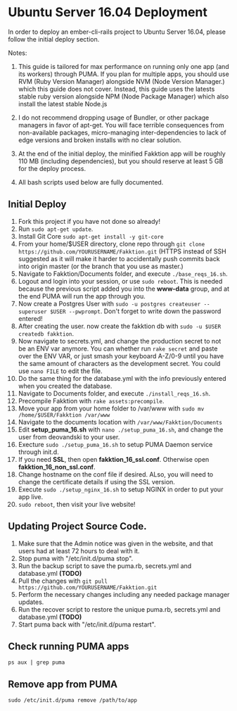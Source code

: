 # Ubuntu Server 16.04 Deployment
In order to deploy an ember-cli-rails project to Ubuntu Server 16.04, please follow the initial deploy section.

Notes:

1. This guide is tailored for max performance on running only one app (and its workers) through PUMA. If you plan for multiple apps, you should use RVM (Ruby Version Manager) alongside NVM (Node Version Manager.) which this guide does not cover. Instead, this guide uses the latests stable ruby version alongside NPM (Node Package Manager) which also install the latest stable Node.js

2. I do not recommend dropping usage of Bundler, or other package managers in favor of apt-get. You will face terrible consequences from non-available packages, micro-managing inter-dependencies to lack of edge versions and broken installs with no clear solution.

3. At the end of the initial deploy, the minified Fakktion app will be roughly 110 MB (including dependencies), but you should reserve at least 5 GB for the deploy process.

4. All bash scripts used below are fully documented.

## Initial Deploy
1. Fork this project if you have not done so already!
2. Run ```sudo apt-get update```.
3. Install Git Core ```sudo apt-get install -y git-core```
5. From your home/$USER directory, clone repo through ```git clone https://github.com/YOURUSERNAME/Fakktion.git``` (HTTPS instead of SSH suggested as it will make it harder to accidentally push commits back into origin master (or the branch that you use as master.)
6. Navigate to Fakktion/Documents folder, and execute ```./base_reqs_16.sh```.
7. Logout and login into your session, or use ```sudo reboot```. This is needed because the previous script added you into the **www-data** group, and at the end PUMA will run the app through you.
8. Now create a Postgres User with ```sudo -u postgres createuser --superuser $USER --pwprompt```. Don't forget to write down the password entered!
9. After creating the user. now create the fakktion db with ```sudo -u $USER createdb fakktion```.
10. Now navigate to secrets.yml, and change the production secret to not be an ENV var anymore. You can whether run ```rake secret``` and paste over the ENV VAR, or just smash your keyboard A-Z/0-9 until you have the same amount of characters as the development secret. You could use ```nano FILE``` to edit the file.
11. Do the same thing for the database.yml with the info previously entered when you created the database.
12. Navigate to Documents folder, and execute ```./install_reqs_16.sh```.
13. Precompile Fakktion with ```rake assets:precompile```.
14. Move your app from your home folder to /var/www with ```sudo mv /home/$USER/Fakktion /var/www```
15. Navigate to the documents location with ```/var/www/Fakktion/Documents```
16. Edit **setup_puma_16.sh** with ```nano ./setup_puma_16.sh```, and change the user from deovandski to your user.
17. Execture ```sudo ./setup_puma_16.sh``` to setup PUMA Daemon service through init.d.
18. If you need **SSL**, then open **fakktion_16_ssl.conf**. Otherwise open **fakktion_16_non_ssl.conf**.
19. Change hostname on the conf file if desired. ALso, you will need to change the certificate details if using the SSL version.
20. Execute ```sudo ./setup_nginx_16.sh``` to setup NGINX in order to put your app live.
21. ```sudo reboot```, then visit your live website!

## Updating Project Source Code.
1. Make sure that the Admin notice was given in the website, and that users had at least 72 hours to deal with it.
2. Stop puma with "/etc/init.d/puma stop".
3. Run the backup script to save the puma.rb, secrets.yml and database.yml **(TODO)**
4. Pull the changes with ```git pull https://github.com/YOURUSERNAME/Fakktion.git```
5. Perform the necessary changes including any needed package manager updates.
6. Run the recover script to restore the unique puma.rb, secrets.yml and database.yml **(TODO)**
7. Start puma back with "/etc/init.d/puma restart".

## Check running PUMA apps
```ps aux | grep puma```

## Remove app from PUMA
```sudo /etc/init.d/puma remove /path/to/app```
